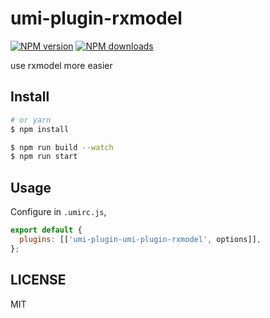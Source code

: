 # umi-plugin-rxmodel

[![NPM version](https://img.shields.io/npm/v/umi-plugin-rxmodel.svg?style=flat)](https://npmjs.org/package/umi-plugin-rxmodel)
[![NPM downloads](http://img.shields.io/npm/dm/umi-plugin-rxmodel.svg?style=flat)](https://npmjs.org/package/umi-plugin-rxmodel)

use rxmodel more easier

## Install

```bash
# or yarn
$ npm install
```

```bash
$ npm run build --watch
$ npm run start
```

## Usage

Configure in `.umirc.js`,

```js
export default {
  plugins: [['umi-plugin-umi-plugin-rxmodel', options]],
};
```

## LICENSE

MIT
